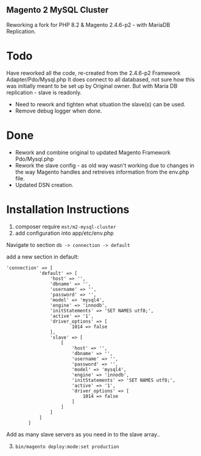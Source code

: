 ## Magento 2 MySQL Cluster

Reworking a fork for PHP 8.2 & Magento 2.4.6-p2 - with MariaDB Replication.

# Todo
Have reworked all the code, re-created from the 2.4.6-p2 Framework Adapter/Pdo/Mysql.php
It does connect to all databased, not sure how this was initially meant to be set up by Original owner. But with Maria DB replication - slave is readonly. 

 - Need to rework and tighten what situation the slave(s) can be used.
 - Remove debug logger when done.

# Done
- Rework and combine original to updated Magento Framework Pdo/Mysql.php
- Rework the slave config - as old way wasn't working due to changes in the way Magento handles and retreives information from the env.php file.
- Updated DSN creation.

# Installation Instructions

1. composer require `mst/m2-mysql-cluster`
2. add configuration into app/etc/env.php

Navigate to section `db -> connection -> default`

add a new section in default:
```
'connection' => [
            'default' => [
                'host' => '',
                'dbname' => '',
                'username' => '',
                'password' => '',
                'model' => 'mysql4',
                'engine' => 'innodb',
                'initStatements' => 'SET NAMES utf8;',
                'active' => '1',
                'driver_options' => [
                        1014 => false
                ],
                'slave' => [
                    [
                        'host' => '',
                        'dbname' => '',
                        'username' => '',
                        'password' => '',
                        'model' => 'mysql4',
                        'engine' => 'innodb',
                        'initStatements' => 'SET NAMES utf8;',
                        'active' => '1',
                        'driver_options' => [
                            1014 => false
                        ]
                    ]
                ]
            ]
        ]
```
        
Add as many slave servers as you need in to the slave array..

3. `bin/magento deploy:mode:set production`
 
